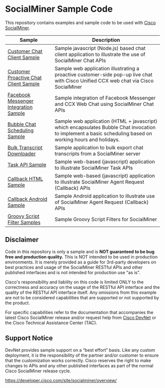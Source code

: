 # SocialMiner Sample Code
This repository contains examples and sample code to be used with [Cisco SocialMiner](https://developer.cisco.com/site/socialminer/overview/).

| Sample | Description |
|--------|-------------|
|[Customer Chat Client Sample](https://github.com/CiscoDevNet/socialminer-sample-code/tree/master/customer-chat) | Sample javascript (Node.js) based chat client application to illustrate the use of SocialMiner Chat APIs |
|[Customer Proactive Chat Client Sample](https://github.com/CiscoDevNet/socialminer-sample-code/tree/master/customer-chat-proactive) | Sample web application illustrating a proactive customer-side pop-up live chat with Cisco Unified CCX web chat via Cisco SocialMiner |
|[Facebook Messenger Integration Sample](https://github.com/CiscoDevNet/socialminer-sample-code/tree/master/chat-facebook-messenger) | Sample integration of Facebook Messenger and CCX Web Chat using SocialMiner Chat APIs |
|[Bubble Chat Scheduling Sample](https://github.com/CiscoDevNet/socialminer-sample-code/tree/master/bubble-chat-scheduling) | Sample web application (HTML + javascript) which encapsulates Bubble Chat invocation to implement a basic scheduling based on working hours and holidays. |
|[Bulk Transcript Downloader](https://github.com/CiscoDevNet/socialminer-sample-code/tree/master/bulk-transcript-downloader) | Sample application to bulk export chat transcripts from a SocialMiner server |
|[Task API Sample](https://github.com/CiscoDevNet/socialminer-sample-code/tree/master/task) | Sample web-based (javascript) application to illustrate SocialMiner Task APIs |
|[Callback HTML Sample](https://github.com/CiscoDevNet/socialminer-sample-code/tree/master/callback/html-sample) | Sample web-based (javascript) application to illustrate SocialMiner Agent Request (Callback) APIs |
|[Callback Android Sample](https://github.com/CiscoDevNet/socialminer-sample-code/tree/master/callback/android-sample) | Sample Android application to illustrate use of SocialMiner Agent Request (Callback) APIs |
|[Groovy Script Filter Samples](https://github.com/CiscoDevNet/socialminer-sample-code/tree/master/script-filters) | Sample Groovy Script Filters for SocialMiner |

## Disclaimer
Code in this repository is only a sample and is **NOT guaranteed to be bug free and production quality.** This is NOT intended to be used in production environments. It is merely provided as a guide for 3rd-party developers on best practices and usage of the SocialMiner RESTful APIs and other published interfaces and is not intended for production use "as is".

Cisco's responsibility and liability on this code is limited ONLY to the correctness and accuracy on the usage of the RESTful API interface and the quality of the RESTful API interface itself. Any omissions from this example are not to be considered capabilities that are supported or not supported by the product.

For specific capabilities refer to the documentation that accompanies the latest Cisco SocialMiner release and/or request help from [Cisco DevNet](http://developer.cisco.com) or the Cisco Technical Assistance Center (TAC).

## Support Notice
DevNet provides sample support on a “best effort” basis. Like any custom deployment, it is the responsibility of the partner and/or customer to ensure that the customization works correctly. Cisco reserves the right to make changes to APIs and any other published interfaces as part of the normal Cisco SocialMiner release cycle.

https://developer.cisco.com/site/socialminer/overview/
